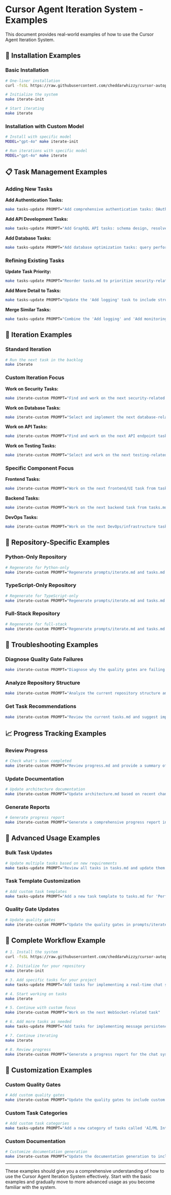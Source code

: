 # Cursor Agent Iteration System - Examples

This document provides real-world examples of how to use the Cursor Agent Iteration System.

## 🚀 Installation Examples

### Basic Installation
```bash
# One-liner installation
curl -fsSL https://raw.githubusercontent.com/cheddarwhizzy/cursor-autopilot/cursor-cli-headleess-agent/cursor-agent-iteration/install-curl.sh | bash

# Initialize the system
make iterate-init

# Start iterating
make iterate
```

### Installation with Custom Model
```bash
# Install with specific model
MODEL="gpt-4o" make iterate-init

# Run iterations with specific model
MODEL="gpt-4o" make iterate
```

## 📋 Task Management Examples

### Adding New Tasks

**Add Authentication Tasks:**
```bash
make tasks-update PROMPT="Add comprehensive authentication tasks: OAuth2 integration, JWT token management, user session handling, and security tests. Include acceptance criteria for OAuth2 providers (Google, GitHub), JWT validation, session storage, and security scanning."
```

**Add API Development Tasks:**
```bash
make tasks-update PROMPT="Add GraphQL API tasks: schema design, resolvers implementation, authentication middleware, rate limiting, and comprehensive testing. Include tasks for query optimization, error handling, and API documentation generation."
```

**Add Database Tasks:**
```bash
make tasks-update PROMPT="Add database optimization tasks: query performance analysis, indexing strategy, connection pooling, migration scripts, and backup procedures. Include acceptance criteria for query execution time, connection limits, and data integrity."
```

### Refining Existing Tasks

**Update Task Priority:**
```bash
make tasks-update PROMPT="Reorder tasks.md to prioritize security-related tasks first, then performance optimization, then feature development. Add context about why security is the highest priority."
```

**Add More Detail to Tasks:**
```bash
make tasks-update PROMPT="Update the 'Add logging' task to include structured logging with correlation IDs, log aggregation setup, and monitoring integration. Add acceptance criteria for log format consistency and searchability."
```

**Merge Similar Tasks:**
```bash
make tasks-update PROMPT="Combine the 'Add logging' and 'Add monitoring' tasks into a single 'Observability implementation' task with comprehensive acceptance criteria for both logging and monitoring."
```

## 🔄 Iteration Examples

### Standard Iteration
```bash
# Run the next task in the backlog
make iterate
```

### Custom Iteration Focus

**Work on Security Tasks:**
```bash
make iterate-custom PROMPT="Find and work on the next security-related task from tasks.md. Focus on implementing authentication, authorization, or security scanning."
```

**Work on Database Tasks:**
```bash
make iterate-custom PROMPT="Select and implement the next database-related task. This could include schema changes, query optimization, or data migration."
```

**Work on API Tasks:**
```bash
make iterate-custom PROMPT="Find and work on the next API endpoint task. Focus on implementing REST or GraphQL endpoints with proper validation and error handling."
```

**Work on Testing Tasks:**
```bash
make iterate-custom PROMPT="Select and work on the next testing-related task. This could include unit tests, integration tests, or E2E tests."
```

### Specific Component Focus

**Frontend Tasks:**
```bash
make iterate-custom PROMPT="Work on the next frontend/UI task from tasks.md. Focus on React components, TypeScript types, or user interface improvements."
```

**Backend Tasks:**
```bash
make iterate-custom PROMPT="Work on the next backend task from tasks.md. Focus on Python services, API endpoints, or data processing."
```

**DevOps Tasks:**
```bash
make iterate-custom PROMPT="Work on the next DevOps/infrastructure task. Focus on CI/CD, deployment, monitoring, or configuration management."
```

## 🔧 Repository-Specific Examples

### Python-Only Repository
```bash
# Regenerate for Python-only
make iterate-custom PROMPT="Regenerate prompts/iterate.md and tasks.md for a Python-only repository. Remove TypeScript quality gates and focus on Python-specific tooling (mypy, pytest, black, ruff, hypothesis)."
```

### TypeScript-Only Repository
```bash
# Regenerate for TypeScript-only
make iterate-custom PROMPT="Regenerate prompts/iterate.md and tasks.md for a TypeScript-only repository. Remove Python quality gates and focus on TypeScript-specific tooling (tsc, eslint, jest, vitest, zod)."
```

### Full-Stack Repository
```bash
# Regenerate for full-stack
make iterate-custom PROMPT="Regenerate prompts/iterate.md and tasks.md for a full-stack repository with Python backend and React frontend. Include quality gates for both stacks and integration testing between them."
```

## 🚨 Troubleshooting Examples

### Diagnose Quality Gate Failures
```bash
make iterate-custom PROMPT="Diagnose why the quality gates are failing in the current iteration. Check Python (mypy, ruff, black, pytest) and TypeScript (tsc, eslint, jest) outputs. Provide specific error messages and suggested fixes."
```

### Analyze Repository Structure
```bash
make iterate-custom PROMPT="Analyze the current repository structure and explain what was detected. Include information about detected languages, frameworks, package managers, and folder layouts. Suggest improvements to the task list based on the analysis."
```

### Get Task Recommendations
```bash
make iterate-custom PROMPT="Review the current tasks.md and suggest improvements or additional tasks. Consider the repository structure, existing code quality, and common development patterns for this type of project."
```

## 📈 Progress Tracking Examples

### Review Progress
```bash
# Check what's been completed
make iterate-custom PROMPT="Review progress.md and provide a summary of completed tasks, current status, and next steps. Identify any blockers or areas that need attention."
```

### Update Documentation
```bash
# Update architecture documentation
make iterate-custom PROMPT="Update architecture.md based on recent changes. Include new components, updated data flow, and any architectural decisions that were made."
```

### Generate Reports
```bash
# Generate progress report
make iterate-custom PROMPT="Generate a comprehensive progress report including: completed tasks, test coverage improvements, quality gate pass rates, and recommendations for next iteration cycle."
```

## 🎯 Advanced Usage Examples

### Bulk Task Updates
```bash
# Update multiple tasks based on new requirements
make tasks-update PROMPT="Review all tasks in tasks.md and update them based on our new requirement to support multi-tenancy. Add context about tenant isolation, update acceptance criteria, and add new tasks for tenant management, data segregation, and tenant-specific configurations."
```

### Task Template Customization
```bash
# Add custom task templates
make tasks-update PROMPT="Add a new task template to tasks.md for 'Performance Optimization' tasks. Include standard acceptance criteria for performance testing, benchmarking, monitoring, and optimization techniques."
```

### Quality Gate Updates
```bash
# Update quality gates
make iterate-custom PROMPT="Update the quality gates in prompts/iterate.md to include security scanning with bandit for Python and npm audit for TypeScript. Also add code complexity analysis and dependency vulnerability scanning."
```

## 🔄 Complete Workflow Example

```bash
# 1. Install the system
curl -fsSL https://raw.githubusercontent.com/cheddarwhizzy/cursor-autopilot/cursor-cli-headleess-agent/cursor-agent-iteration/install-curl.sh | bash

# 2. Initialize for your repository
make iterate-init

# 3. Add specific tasks for your project
make tasks-update PROMPT="Add tasks for implementing a real-time chat system with WebSockets, including: WebSocket server setup, client-side connection handling, message broadcasting, user presence tracking, and comprehensive testing."

# 4. Start working on tasks
make iterate

# 5. Continue with custom focus
make iterate-custom PROMPT="Work on the next WebSocket-related task"

# 6. Add more tasks as needed
make tasks-update PROMPT="Add tasks for implementing message persistence, user authentication for WebSocket connections, and rate limiting."

# 7. Continue iterating
make iterate

# 8. Review progress
make iterate-custom PROMPT="Generate a progress report for the chat system implementation, including completed features, remaining tasks, and any blockers."
```

## 🎨 Customization Examples

### Custom Quality Gates
```bash
# Add custom quality gates
make iterate-custom PROMPT="Update the quality gates to include custom linting rules, security scanning with custom tools, and performance benchmarking with specific thresholds for this project."
```

### Custom Task Categories
```bash
# Add custom task categories
make tasks-update PROMPT="Add a new category of tasks called 'AI/ML Integration' with tasks for model deployment, inference optimization, and data pipeline integration. Include acceptance criteria specific to machine learning workflows."
```

### Custom Documentation
```bash
# Customize documentation generation
make iterate-custom PROMPT="Update the documentation generation to include API documentation with OpenAPI/Swagger, user guides with screenshots, and technical documentation with architecture diagrams."
```

---

These examples should give you a comprehensive understanding of how to use the Cursor Agent Iteration System effectively. Start with the basic examples and gradually move to more advanced usage as you become familiar with the system.
